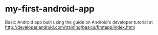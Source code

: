 my-first-android-app
====================

Basic Android app built using the guide on Android's developer tutorial at http://developer.android.com/training/basics/firstapp/index.html
